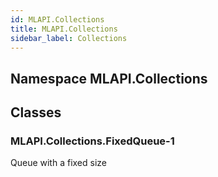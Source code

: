 ```yaml
---  
id: MLAPI.Collections
title: MLAPI.Collections
sidebar_label: Collections
---
```


## Namespace MLAPI.Collections

<div class="markdown level0 summary">

</div>

<div class="markdown level0 conceptual">

</div>

<div class="markdown level0 remarks">

</div>

## Classes

### MLAPI.Collections.FixedQueue-1

<div class="section">

Queue with a fixed size

</div>
